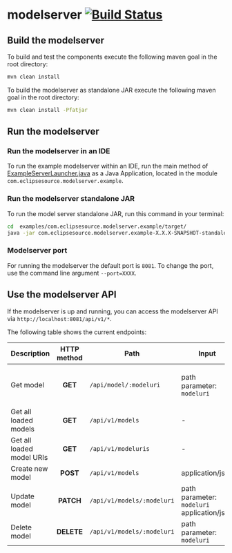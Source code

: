 # modelserver [![Build Status](https://travis-ci.org/eclipsesource/modelserver.svg?branch=master)](https://travis-ci.org/eclipsesource/modelserver)
## Build the modelserver
To build and test the components execute the following maven goal in the root directory:
```bash
mvn clean install
```
To build the modelserver as standalone JAR execute the following maven goal in the root directory:
```bash
mvn clean install -Pfatjar
```


## Run the modelserver
### Run the modelserver in an IDE
To run the example modelserver within an IDE, run the main method of [ExampleServerLauncher.java](https://github.com/eclipsesource/modelserver/blob/master/examples/com.eclipsesource.modelserver.example/src/main/java/com/eclipsesource/modelserver/example/ExampleServerLauncher.java) as a Java Application, located in the module `com.eclipsesource.modelserver.example`.


### Run the modelserver standalone JAR
To run the model server standalone JAR, run this command in your terminal:
```bash
cd  examples/com.eclipsesource.modelserver.example/target/
java -jar com.eclipsesource.modelserver.example-X.X.X-SNAPSHOT-standalone.jar
```

### Modelserver port
For running the modelserver the default port is `8081`.
To change the port, use the command line argument `--port=XXXX`.

## Use the modelserver API
If the modelserver is up and running, you can access the modelserver API via `http://localhost:8081/api/v1/*`.

The following table shows the current endpoints: 

|Description|HTTP method|Path|Input|Examples
|-|:-:|-|-|-
|Get model|__GET__|`/api/model/:modeluri`|path parameter: `modeluri`| <ul><li>`/api/model/Coffee.ecore`</li><li>`/api/model/SuperBrewer3000.coffee`</li><li>`/api/model/SuperBrewer3000.json`</li></ul>
|Get all loaded models|__GET__|`/api/v1/models`| -
|Get all loaded model URIs|__GET__|`/api/v1/modeluris`| -
|Create new model|__POST__|`/api/v1/models`|application/json
|Update model|__PATCH__|`/api/v1/models/:modeluri`|path parameter: `modeluri` <br> application/json
|Delete model|__DELETE__|`/api/v1/models/:modeluri`|path parameter: `modeluri`
